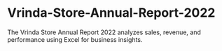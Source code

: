 # Vrinda-Store-Annual-Report-2022
The Vrinda Store Annual Report 2022 analyzes sales, revenue, and performance using Excel for business insights.
